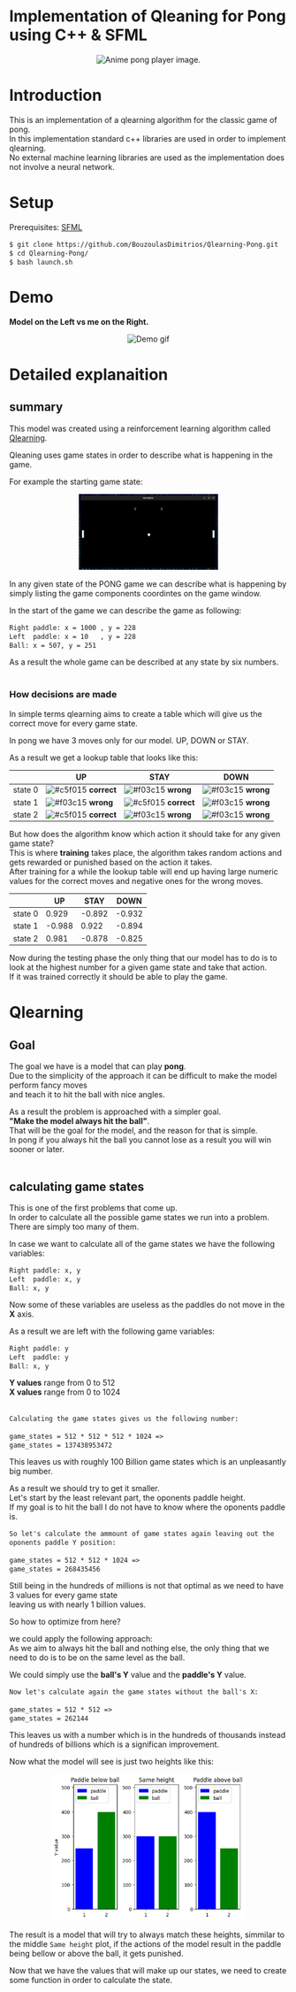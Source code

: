 # Implementation of Qleaning for Pong using C++ & SFML

<p align = "center">
<img src="./images/pongplayer.jpeg" alt="Anime pong player image." style="width:50%;"/>
</p>



# Introduction

This is an implementation of a qlearning algorithm for the classic game of pong.<br> 
In this implementation standard c++ libraries are used in order to implement qlearning.<br> 
No external machine learning libraries are used as the implementation does not involve a neural network.<br> 

# Setup

Prerequisites: [SFML](https://www.sfml-dev.org/index.php)

    $ git clone https://github.com/BouzoulasDimitrios/Qlearning-Pong.git
    $ cd Qlearning-Pong/
    $ bash launch.sh

# Demo

**Model on the Left vs me on the Right.**

<p align = "center">
<img src="./images/Demo.gif" alt="Demo gif" style="width:50%;"/>
</p>

# Detailed explanaition

## summary


This model was created using a reinforcement learning algorithm called [Qlearning](https://en.wikipedia.org/wiki/Q-learning). <br>

Qleaning uses game states in order to describe what is happening in the game. <br>

For example the starting game state: <br>

<p align = "center">
<img src="./images/starting_gamestate.png" alt="exaple game state." style="width:50%;"/>
</p>

In any given state of the PONG game we can describe what is happening by simply listing the game components coordintes on the game window.<br>

In the start of the game we can describe the game as following:

    Right paddle: x = 1000 , y = 228 
    Left  paddle: x = 10   , y = 228 
    Ball: x = 507, y = 251   

As a result the whole game can be described at any state by six numbers.<br>
<br>


### How decisions are made

In simple terms qlearning aims to create a table which will give us the correct move for every game state.

In pong we have 3 moves only for our model. UP, DOWN or STAY.

As a result we get a lookup table that looks like this:


|          |    UP   |  STAY   |  DOWN   |   
|----------|---------|---------|---------|
|  state 0 | ![#c5f015](https://placehold.co/15x15/c5f015/c5f015.png) **correct**  | ![#f03c15](https://placehold.co/15x15/f03c15/f03c15.png) **wrong**     | ![#f03c15](https://placehold.co/15x15/f03c15/f03c15.png) **wrong** |
|  state 1 | ![#f03c15](https://placehold.co/15x15/f03c15/f03c15.png) **wrong** | ![#c5f015](https://placehold.co/15x15/c5f015/c5f015.png) **correct**   | ![#f03c15](https://placehold.co/15x15/f03c15/f03c15.png) **wrong** |
|  state 2 | ![#c5f015](https://placehold.co/15x15/c5f015/c5f015.png) **correct**  | ![#f03c15](https://placehold.co/15x15/f03c15/f03c15.png) **wrong**     | ![#f03c15](https://placehold.co/15x15/f03c15/f03c15.png) **wrong** |


But how does the algorithm know which action it should take for any given game state?<br>
This is where **training** takes place, the algorithm takes random actions and gets rewarded or punished based on the action it takes.<br>
After training for a while the lookup table will end up having large numeric values for the correct moves and negative ones for the wrong moves.


|          |    UP   |  STAY   |  DOWN   |   
|----------|---------|---------|---------|
|  state 0 |  0.929 | -0.892 | -0.932 |
|  state 1 | -0.988 |  0.922 | -0.894 |
|  state 2 |  0.981 | -0.878 | -0.825 |


Now during the testing phase the only thing that our model has to do is to look at the highest number for a given game state and take that action. <br>
If it was trained correctly it should be able to play the game.

# Qlearning
## Goal

The goal we have is a model that can play **pong**. <br>
Due to the simplicity of the approach it can be difficult to make the model perform fancy moves<br>
and teach it to hit the ball with nice angles.

As a result the problem is approached with a simpler goal.<br>
**"Make the model always hit the ball"**.<br>
That will be the goal for the model, and the reason for that is simple.<br>
In pong if you always hit the ball you cannot lose as a result you will win sooner or later.<br>
<br>

## calculating game states

This is one of the first problems that come up.<br>
In order to calculate all the possible game states we run into a problem.<br>
There are simply too many of them.<br>

In case we want to calculate all of the game states we have the following variables:<br>


    Right paddle: x, y
    Left  paddle: x, y
    Ball: x, y   


Now some of these variables are useless as the paddles do not move in the **X** axis.<br>

As a result we are left with the following game variables:<br>

    Right paddle: y
    Left  paddle: y
    Ball: x, y 

**Y values** range from 0 to 512 <br>
**X values** range from 0 to 1024 <br>
<br>

    Calculating the game states gives us the following number:

    game_states = 512 * 512 * 512 * 1024 => 
    game_states = 137438953472 

This leaves us with roughly 100 Billion game states which is an unpleasantly big number.<br>

As a result we should try to get it smaller.<br>
Let's start by the least relevant part, the oponents paddle height.<br>
If my goal is to hit the ball I do not have to know where the oponents paddle is.<br>

    So let's calculate the ammount of game states again leaving out the oponents paddle Y position:

    game_states = 512 * 512 * 1024 => 
    game_states = 268435456 

Still being in the hundreds of millions is not that optimal as we need to have 3 values for every game state<br>
leaving us with nearly 1 billion values.<br>

So how to optimize from here? <br>

we could apply the following approach:<br>
As we aim to always hit the ball and nothing else, the only thing that we need to do is to be on the same level as the ball.<br>

We could simply use the **ball's Y** value and the **paddle's Y** value.

    Now let's calculate again the game states without the ball's X:

    game_states = 512 * 512 => 
    game_states = 262144 

This leaves us with a number which is in the hundreds of thousands instead of hundreds of billions which is a significan improvement.

Now what the model will see is just two heights like this:


<p align = "center">
    <img src="./images/PaddleBallHeights.png" alt="Bar plot of paddle and ball." style="width:70%;"/>
</p>

The result is a model that will try to always match these heights, simmilar to the middle `Same height` plot, if the actions of the model result in the paddle being bellow or above the ball, it gets punished.

Now that we have the values that will make up our states, we need to create some function in order to calculate the state.

